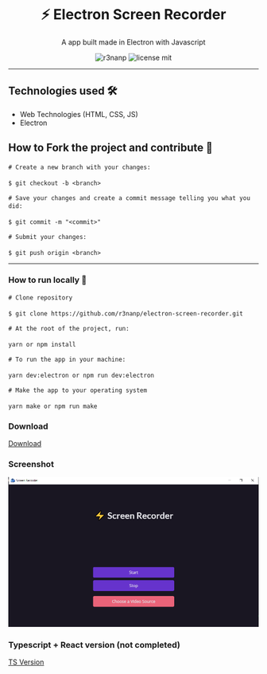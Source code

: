 <div align="center">

# ⚡ Electron Screen Recorder

A app built made in Electron with Javascript

</div>

<div align="center">

  ![r3nanp](https://img.shields.io/badge/r3nanp-electron--screen--recorder-blue)
  ![license mit](https://img.shields.io/github/license/r3nanp/electron-screen-recorder?color=blue&label=LICENSE&logo=github&style=flat-square)

</div>

---
## Technologies used 🛠

- Web Technologies (HTML, CSS, JS)
- Electron

## How to Fork the project and contribute 💪

```
# Create a new branch with your changes:

$ git checkout -b <branch>
```

```
# Save your changes and create a commit message telling you what you did:

$ git commit -m "<commit>"
```

```
# Submit your changes:

$ git push origin <branch>
```
---

### How to run locally 🤔

```
# Clone repository

$ git clone https://github.com/r3nanp/electron-screen-recorder.git
```

```
# At the root of the project, run:

yarn or npm install
```

```
# To run the app in your machine:

yarn dev:electron or npm run dev:electron
```

```
# Make the app to your operating system

yarn make or npm run make
```

### Download

<a href="https://github.com/r3nanp/electron-screen-recorder/releases/tag/2.0">Download</a>

### Screenshot

  <img src="./.github/screenshot.png">

### Typescript + React version (not completed)

<a href="https://github.com/r3nanp/electron-typescript-screen-recorder">TS Version</a>
